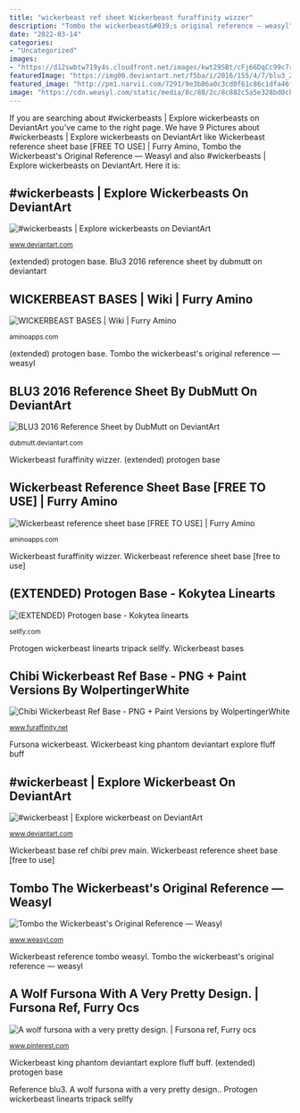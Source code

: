 ```yaml
---
title: "wickerbeast ref sheet Wickerbeast furaffinity wizzer"
description: "Tombo the wickerbeast&#039;s original reference — weasyl"
date: "2022-03-14"
categories:
- "Uncategorized"
images:
- "https://d12swbtw719y4s.cloudfront.net/images/kwt29SBt/cFj66DqCc99c7rSlpXnx/6MhvkxZNlH.jpeg?w=1200"
featuredImage: "https://img00.deviantart.net/f5ba/i/2016/155/4/7/blu3_2016_reference_sheet_by_dubmutt-da4y71e.jpg"
featured_image: "http://pm1.narvii.com/7291/9e3b86a0c3cd0f61c86c1dfa46f8007c6674f7e1r1-1187-673v2_uhq.jpg"
image: "https://cdn.weasyl.com/static/media/8c/88/2c/8c882c5a5e328bd0cb21af63d4ada0a332fe78fbe4da3ed41b513768a41b5cef.png"
---
```


If you are searching about #wickerbeasts | Explore wickerbeasts on DeviantArt you've came to the right page. We have 9 Pictures about #wickerbeasts | Explore wickerbeasts on DeviantArt like Wickerbeast reference sheet base [FREE TO USE] | Furry Amino, Tombo the Wickerbeast&#039;s Original Reference — Weasyl and also #wickerbeasts | Explore wickerbeasts on DeviantArt. Here it is:

## #wickerbeasts | Explore Wickerbeasts On DeviantArt

![#wickerbeasts | Explore wickerbeasts on DeviantArt](https://t00.deviantart.net/oDKo4EadofHzkXKiFzytA6uSVoU=/500x250/filters:fixed_height(100,100):origin()/pre00/6195/th/pre/i/2018/255/b/e/_sold__spooky_king_wickerbeast_auction__by_stardustsane-dcmkgj3.png "Protogen wickerbeast linearts tripack sellfy")

<small>www.deviantart.com</small>

(extended) protogen base. Blu3 2016 reference sheet by dubmutt on deviantart

## WICKERBEAST BASES | Wiki | Furry Amino

![WICKERBEAST BASES | Wiki | Furry Amino](https://pm1.narvii.com/7640/cdba1c0ab6a05f894fa31fa0bc7f70f85d361306r1-1280-853v2_hq.jpg "Wickerbeast base ref chibi prev main")

<small>aminoapps.com</small>

(extended) protogen base. Tombo the wickerbeast&#039;s original reference — weasyl

## BLU3 2016 Reference Sheet By DubMutt On DeviantArt

![BLU3 2016 Reference Sheet by DubMutt on DeviantArt](https://img00.deviantart.net/f5ba/i/2016/155/4/7/blu3_2016_reference_sheet_by_dubmutt-da4y71e.jpg "Wickerbeast deviantart auction sold explore spooky king ref")

<small>dubmutt.deviantart.com</small>

Wickerbeast furaffinity wizzer. (extended) protogen base

## Wickerbeast Reference Sheet Base [FREE TO USE] | Furry Amino

![Wickerbeast reference sheet base [FREE TO USE] | Furry Amino](http://pm1.narvii.com/7291/9e3b86a0c3cd0f61c86c1dfa46f8007c6674f7e1r1-1187-673v2_uhq.jpg "Wickerbeast reference sheet base [free to use]")

<small>aminoapps.com</small>

Wickerbeast furaffinity wizzer. Wickerbeast reference sheet base [free to use]

## (EXTENDED) Protogen Base - Kokytea Linearts

![(EXTENDED) Protogen base - Kokytea linearts](https://d12swbtw719y4s.cloudfront.net/images/kwt29SBt/cFj66DqCc99c7rSlpXnx/6MhvkxZNlH.jpeg?w=1200 "A wolf fursona with a very pretty design.")

<small>sellfy.com</small>

Protogen wickerbeast linearts tripack sellfy. Wickerbeast bases

## Chibi Wickerbeast Ref Base - PNG + Paint Versions By WolpertingerWhite

![Chibi Wickerbeast Ref Base - PNG + Paint Versions by WolpertingerWhite](https://d.facdn.net/art/wolpertingerwhite/1475626071/1475626071.wolpertingerwhite_chibiwickerpreview.png "Fursona wickerbeast")

<small>www.furaffinity.net</small>

Fursona wickerbeast. Wickerbeast king phantom deviantart explore fluff buff

## #wickerbeast | Explore Wickerbeast On DeviantArt

![#wickerbeast | Explore wickerbeast on DeviantArt](https://t00.deviantart.net/pgQytX1BkB8mVBqOBlNiGkoFgqc=/fit-in/700x350/filters:fixed_height(100,100):origin()/pre04/5e07/th/pre/i/2015/346/9/a/_phantom_voxpin__king_wickerbeast_by_safirecreations-d9jyl45.jpg "Wickerbeast reference tombo weasyl")

<small>www.deviantart.com</small>

Wickerbeast base ref chibi prev main. Wickerbeast reference sheet base [free to use]

## Tombo The Wickerbeast&#039;s Original Reference — Weasyl

![Tombo the Wickerbeast&#039;s Original Reference — Weasyl](https://cdn.weasyl.com/static/media/8c/88/2c/8c882c5a5e328bd0cb21af63d4ada0a332fe78fbe4da3ed41b513768a41b5cef.png "Wickerbeast deviantart auction sold explore spooky king ref")

<small>www.weasyl.com</small>

Wickerbeast reference tombo weasyl. Tombo the wickerbeast&#039;s original reference — weasyl

## A Wolf Fursona With A Very Pretty Design. | Fursona Ref, Furry Ocs

![A wolf fursona with a very pretty design. | Fursona ref, Furry ocs](https://i.pinimg.com/originals/5e/2e/9c/5e2e9c73df2a64cc61db20583cbb61d3.jpg "Fursona wickerbeast")

<small>www.pinterest.com</small>

Wickerbeast king phantom deviantart explore fluff buff. (extended) protogen base

Reference blu3. A wolf fursona with a very pretty design.. Protogen wickerbeast linearts tripack sellfy

